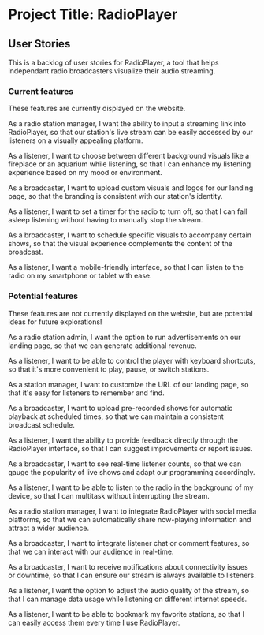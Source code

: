 # Project Title: RadioPlayer

## User Stories

This is a backlog of user stories for RadioPlayer, a tool that helps independant radio broadcasters visualize their audio streaming.

### Current features

These features are currently displayed on the website.

As a radio station manager, I want the ability to input a streaming link into RadioPlayer, so that our station's live stream can be easily accessed by our listeners on a visually appealing platform.

As a listener, I want to choose between different background visuals like a fireplace or an aquarium while listening, so that I can enhance my listening experience based on my mood or environment.

As a broadcaster, I want to upload custom visuals and logos for our landing page, so that the branding is consistent with our station's identity.

As a listener, I want to set a timer for the radio to turn off, so that I can fall asleep listening without having to manually stop the stream.

As a broadcaster, I want to schedule specific visuals to accompany certain shows, so that the visual experience complements the content of the broadcast.

As a listener, I want a mobile-friendly interface, so that I can listen to the radio on my smartphone or tablet with ease.

### Potential features

These features are not currently displayed on the website, but are potential ideas for future explorations!

As a radio station admin, I want the option to run advertisements on our landing page, so that we can generate additional revenue.

As a listener, I want to be able to control the player with keyboard shortcuts, so that it's more convenient to play, pause, or switch stations.

As a station manager, I want to customize the URL of our landing page, so that it's easy for listeners to remember and find.

As a broadcaster, I want to upload pre-recorded shows for automatic playback at scheduled times, so that we can maintain a consistent broadcast schedule.

As a listener, I want the ability to provide feedback directly through the RadioPlayer interface, so that I can suggest improvements or report issues.

As a broadcaster, I want to see real-time listener counts, so that we can gauge the popularity of live shows and adapt our programming accordingly.

As a listener, I want to be able to listen to the radio in the background of my device, so that I can multitask without interrupting the stream.

As a radio station manager, I want to integrate RadioPlayer with social media platforms, so that we can automatically share now-playing information and attract a wider audience.

As a broadcaster, I want to integrate listener chat or comment features, so that we can interact with our audience in real-time.

As a broadcaster, I want to receive notifications about connectivity issues or downtime, so that I can ensure our stream is always available to listeners.

As a listener, I want the option to adjust the audio quality of the stream, so that I can manage data usage while listening on different internet speeds.

As a listener, I want to be able to bookmark my favorite stations, so that I can easily access them every time I use RadioPlayer.
